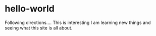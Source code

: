 # hello-world
Following directions....
This is interesting I am learning new things and seeing what this site is all about.
